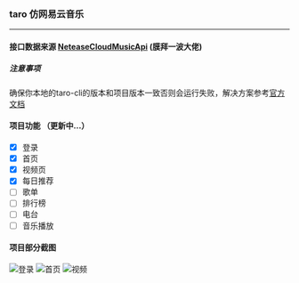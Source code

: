 ### taro 仿网易云音乐  
---
#### 接口数据来源  [NeteaseCloudMusicApi](https://github.com/Binaryify/NeteaseCloudMusicApi) (膜拜一波大佬)

##### 注意事项
确保你本地的taro-cli的版本和项目版本一致否则会运行失败，解决方案参考[官方文档](https://taro-docs.jd.com/taro/docs/GETTING-STARTED.html#%E7%8E%AF%E5%A2%83%E5%8F%8A%E4%BE%9D%E8%B5%96%E6%A3%80%E6%B5%8B)
#### 项目功能 （更新中...）
- [x] 登录
- [x] 首页
- [x] 视频页
- [x] 每日推荐
- [ ] 歌单
- [ ] 排行榜
- [ ] 电台
- [ ] 音乐播放

#### 项目部分截图
![登录](./example/1.png)
![首页](./example/3.png)
![视频](./example/2.png)